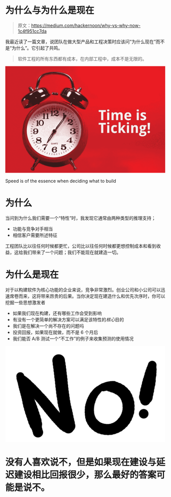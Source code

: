# 为什么与为什么是现在

> 原文：<https://medium.com/hackernoon/why-vs-why-now-1c4f951cc7da>

我最近读了一篇文章，说团队在做大型产品和工程决策时应该问“为什么现在”而不是“为什么”。它引起了共鸣。

> 软件工程的所有东西都有成本，在内部工程中，成本不是无限的。

![](img/e5e0be4c5b314791e3d1c47ba6f61e60.png)

Speed is of the essence when deciding what to build

# 为什么

当问到为什么我们需要一个“特性”时，我发现它通常由两种类型的推理支持；

*   功能与竞争对手相当
*   相信客户需要所述特征

工程团队比以往任何时候都更忙，公司比以往任何时候都更想控制成本和看到收益，这给我们带来了一个问题；我们不能现在就建造一切。

# 为什么是现在

对于以构建软件为核心功能的企业来说，竞争非常激烈。创业公司和小公司可以迅速席卷而来，这将带来昂贵的后果。当你决定现在建造什么和优先次序时，你可以挖掘一些思想激发者

*   如果我们现在构建，还有哪些工作会受到影响
*   有没有一个更简单的解决方案可以满足该特性的*核心*目的
*   我们是在解决一个尚不存在的问题吗
*   投资回报，如果现在就做，而不是 6 个月后
*   我们能否 A/B 测试一个“不工作”的例子来收集预测的使用情况

![](img/eb868c3e6390cdba574b6ddde6e91cf0.png)

# 没有人喜欢说不，但是如果现在建设与延迟建设相比回报很少，那么最好的答案可能是说不。